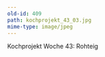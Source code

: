 ```yaml
---
old-id: 409
path: kochprojekt_43_03.jpg
mime-type: image/jpeg
---
```

Kochprojekt Woche 43:
Rohteig
